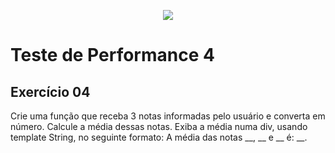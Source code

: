 <p align="center">
	<img src="https://www.infnet.edu.br/infnet/wp-content/themes/infnet.homepage//assets/img/LogoInfnetRodape.png"/>
</p>

# Teste de Performance 4

## Exercício 04

Crie uma função que receba 3 notas informadas pelo usuário e converta em número. Calcule a média dessas notas. Exiba a média numa div, usando template String, no seguinte formato: A média das notas __, __ e __ é: __.
